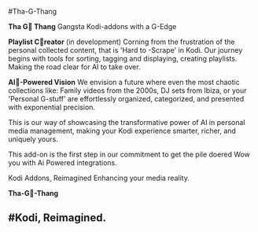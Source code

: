 #Tha-G-Thang

**Tha G👑 Thang**
Gangsta Kodi-addons 
with a G-Edge


**Playlist C👑reator** 
(in development)
Corning from the frustration of
the personal collected content, 
that is 'Hard to -Scrape' in Kodi.
Our journey begins
with tools for 
sorting, 
tagging and 
displaying, creating playlists.
Making the road clear 
for AI to take over.

**AI👑-Powered Vision** 
We envision a future where even the most chaotic collections 
like:
Family videos from the 2000s, 
DJ sets from Ibiza, 
or 
your 'Personal G-stuff'
are effortlessly organized, categorized, and presented with exponential precision. 

This is our way of showcasing the transformative power of AI in personal media management, making your Kodi experience smarter, richer, and uniquely yours.

This add-on is the first step in our commitment to get the pile doered Wow you with Ai Powered integrations.

Kodi Addons, Reimagined 
Enhancing your media reality.

**Tha-G👑-Thang**

#Kodi, 
Reimagined.
---
